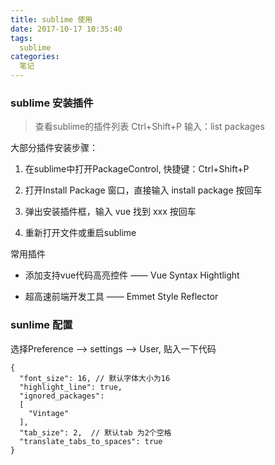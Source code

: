 ```yaml
---
title: sublime 使用
date: 2017-10-17 10:35:40
tags:
  sublime
categories:
  笔记
---
```


### sublime 安装插件

> 查看sublime的插件列表 Ctrl+Shift+P 输入：list packages

大部分插件安装步骤：

1. 在sublime中打开PackageControl, 快捷键：Ctrl+Shift+P

2. 打开Install Package 窗口，直接输入 install package 按回车

3. 弹出安装插件框，输入 vue 找到 xxx 按回车

4. 重新打开文件或重启sublime

常用插件

- 添加支持vue代码高亮控件 —— Vue Syntax Hightlight

-  超高速前端开发工具 —— Emmet Style Reflector

### sunlime 配置

选择Preference ——> settings ——> User, 贴入一下代码
```
{
  "font_size": 16, // 默认字体大小为16
  "highlight_line": true,
  "ignored_packages":
  [
    "Vintage"
  ],
  "tab_size": 2,  // 默认tab 为2个空格
  "translate_tabs_to_spaces": true
}
```
